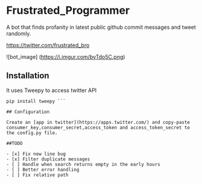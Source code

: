 # Frustrated_Programmer
A bot that finds profanity in latest public github commit messages and tweet randomly.

https://twitter.com/frustrated_bro

![bot_image]
(https://i.imgur.com/byTdo5C.png)

## Installation

It uses Tweepy to access twitter API

```
pip install tweepy ```

## Configuration

Create an [app in twitter](https://apps.twitter.com/) and copy-paste consumer_key,consumer_secret,access_token and access_token_secret to the config.py file.

##TODO

- [x] Fix new line bug
- [x] Filter duplicate messages
- [ ] Handle when search returns empty in the early hours
- [ ] Better error handling
- [ ] Fix relative path	